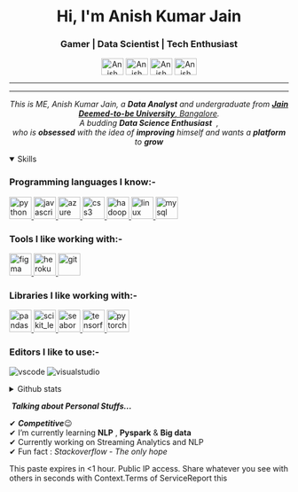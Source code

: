 <h1 align="center">Hi, I'm Anish Kumar Jain</h1>
<h3 align="center">Gamer |  Data Scientist  |  Tech Enthusiast</h3>


<p align="center">
<a href="https://www.linkedin.com/in/anishrjain" target="blank"><img align="center" src="https://www.vectorlogo.zone/logos/linkedin/linkedin-icon.svg" alt="Anish Kumar Jain" height="30" width="40" /></a>
<a href="https://x.com/anishx_saysss" target="blank"><img align="center" src="https://www.vectorlogo.zone/logos/twitter/twitter-icon.svg" alt="Anish Kumar Jain" height="30" width="40" /></a>
  <a href="https://www.instagram.com/xo.anishhhhhhhhhhhhh/" target="blank"><img align="center" src="https://www.vectorlogo.zone/logos/instagram/instagram-tile.svg" alt="Anish Kumar Jain" height="30" width="40" /></a>
<a href="https://www.facebook.com/profile.php?id=100012546404971" target="blank"><img align="center" src="https://www.vectorlogo.zone/logos/facebook/facebook-icon.svg" alt="Anish Kumar Jain" height="30" width="40" /></a>
</p>


---



---

<p align="center">
  <em>
    This is ME, Anish Kumar Jain, a <b>Data Analyst</b> and undergraduate from <a href="https://www.jainuniversity.ac.in/"> <b>Jain Deemed-to-be University</b>, Bangalore</a>. <br>
    A budding <b> Data Science Enthusiast</b>&nbsp;&nbsp,<br>who is <b>obsessed</b>
    with the idea of <b>improving</b> himself and wants a <b>platform</b> to 
    <b>grow</b>
  </em> 
</p>

<details open><summary>Skills</summary>

### Programming languages I know:-
<p align="left"> 
<a href="https://www.python.org" target="_blank" rel="noreferrer"> <img src="https://www.vectorlogo.zone/logos/python/python-icon.svg" alt="python" width="40" height="40"/> </a>
<a href="https://developer.mozilla.org/en-US/docs/Web/JavaScript" target="_blank" rel="noreferrer"> <img src="https://www.vectorlogo.zone/logos/javascript/javascript-icon.svg" alt="javascript" width="40" height="40"/> </a>
<a href="https://azure.microsoft.com/en-in/" target="_blank" rel="noreferrer"> <img src="https://www.vectorlogo.zone/logos/microsoft_azure/microsoft_azure-icon.svg" alt="azure" width="40" height="40"/> </a> 
<a href="https://www.w3schools.com/css/" target="_blank" rel="noreferrer"> <img src="https://www.vectorlogo.zone/logos/w3_css/w3_css-icon.svg" alt="css3" width="40" height="40"/> </a> 
<a href="https://hadoop.apache.org/" target="_blank" rel="noreferrer"> <img src="https://www.vectorlogo.zone/logos/apache_hadoop/apache_hadoop-icon.svg" alt="hadoop" width="40" height="40"/> </a> 
<a href="https://www.linux.org/" target="_blank" rel="noreferrer"> <img src="https://www.vectorlogo.zone/logos/linux/linux-icon.svg" alt="linux" width="40" height="40"/> </a> 
<a href="https://www.mysql.com/" target="_blank" rel="noreferrer"> <img src="https://www.vectorlogo.zone/logos/mysql/mysql-ar21.svg" alt="mysql" width="40" height="40"/> </a></p>
  
### Tools I like working with:-
<p align="left">
<a href="https://www.figma.com/" target="_blank" rel="noreferrer"> <img src="https://www.vectorlogo.zone/logos/figma/figma-icon.svg" alt="figma" width="40" height="40"/> </a>
<a href="https://heroku.com" target="_blank" rel="noreferrer"> <img src="https://www.vectorlogo.zone/logos/heroku/heroku-icon.svg" alt="heroku" width="40" height="40"/> </a> 
<a href="https://git-scm.com/" target="_blank" rel="noreferrer"> <img src="https://www.vectorlogo.zone/logos/git-scm/git-scm-icon.svg" alt="git" width="40" height="40"/> </a> </p>

### Libraries I like working with:-
<p align="left"> 
<a href="https://pandas.pydata.org/" target="_blank" rel="noreferrer"> <img src="https://www.vectorlogo.zone/logos/usepanda/usepanda-icon.svg" alt="pandas" width="40" height="40"/> </a>
<a href="https://scikit-learn.org/" target="_blank" rel="noreferrer"> <img src="https://upload.wikimedia.org/wikipedia/commons/0/05/Scikit_learn_logo_small.svg" alt="scikit_learn" width="40" height="40"/> </a> 
<a href="https://seaborn.pydata.org/" target="_blank" rel="noreferrer"> <img src="https://seaborn.pydata.org/_images/logo-mark-lightbg.svg" alt="seaborn" width="40" height="40"/> </a> 
<a href="https://www.tensorflow.org" target="_blank" rel="noreferrer"> <img src="https://www.vectorlogo.zone/logos/tensorflow/tensorflow-icon.svg" alt="tensorflow" width="40" height="40"/> </a>
<a href="https://pytorch.org/" target="_blank" rel="noreferrer"> <img src="https://www.vectorlogo.zone/logos/pytorch/pytorch-icon.svg" alt="pytorch" width="40" height="40"/> </a> </p>
  
 ### Editors I like to use:-

![vscode](https://img.shields.io/badge/Visual_Studio_Code-007ACC?style=for-the-badge&logo=visual-studio-code&logoColor=white)
![visualstudio](https://img.shields.io/badge/Visual_Studio-BE33FF?style=for-the-badge&logo=visual-studio&logoColor=white)
  
</details>

<details ><summary>Github stats</summary>

[![Top Langs](https://github-readme-stats.vercel.app/api/top-langs/?username=Naveen-004&theme=dark)](https://github.com/Naveen-004?tab=repositories)
<a href="https://github.com/Naveen-004" >

  <img height="180em" src="https://github-readme-stats.vercel.app/api?username=Naveen-004&count_private=true&show_icons=true&locale=en&theme=dark" alt="Naveen-004" />
  
  <img height="180em" src="https://github-readme-streak-stats.herokuapp.com/?user=Naveen-004&theme=dark" alt="Naveen-004"/>

</a>

</details>

&nbsp;***Talking about Personal Stuffs...***

✔  ***Competitive***😉 <br>
✔ I’m currently learning **NLP** , **Pyspark** & **Big data** <br>
✔ Currently working on Streaming Analytics and NLP <br>
✔ Fun fact : *Stackoverflow - The only hope*<br>

This paste expires in <1 hour. Public IP access. Share whatever you see with others in seconds with Context.Terms of ServiceReport this
